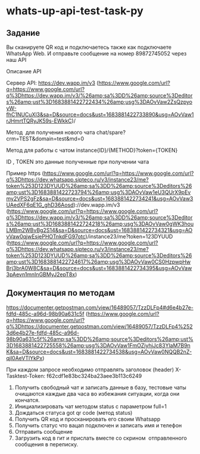 # whats-up-api-test-task-py
## Задание
Вы сканируете QR код и подключаетесь также как подключаете WhatsApp Web. И отправьте сообщение на номер 89872745052 через наш API

Описание API

Сервер API: https://dev.wapp.im/v3 (https://www.google.com/url?q=https://www.google.com/url?q%3Dhttps://dev.wapp.im/v3/%26amp;sa%3DD%26amp;source%3Deditors%26amp;ust%3D1683881422722434%26amp;usg%3DAOvVaw2ZsQzpyoyW-fhC1NUCuXl3&sa=D&source=docs&ust=1683881422733890&usg=AOvVaw1rJHmrtTQRyJK59s-EWkkC)/

Метод  для получения нового чата chat/spare?crm=TEST&domain=test&md=0

Метод для работы с чатом instance{ID}/{METHOD}?token={TOKEN}

ID , TOKEN это данные полученные при получении чата

Пример https (https://www.google.com/url?q=https://www.google.com/url?q%3Dhttps://dev.whatsapp.sipteco.ru/v3/instance23/me?token%253D123DYUUD%26amp;sa%3DD%26amp;source%3Deditors%26amp;ust%3D1683881422723794%26amp;usg%3DAOvVaw1eU3QUrX9pEvmy2VPS2gFz&sa=D&source=docs&ust=1683881422734241&usg=AOvVaw3UAedXF6qE1G_ghD36Aosd)://dev.wapp.im/v3 (https://www.google.com/url?q=https://www.google.com/url?q%3Dhttps://dev.wapp.im/v3/%26amp;sa%3DD%26amp;source%3Deditors%26amp;ust%3D1683881422724218%26amp;usg%3DAOvVaw0gWK3houLMBm2WBvBg2S14&sa=D&source=docs&ust=1683881422734321&usg=AOvVaw0qjwEsjePHOTnkdFG97otc)/instance23/me?token=123DYUUD (https://www.google.com/url?q=https://www.google.com/url?q%3Dhttps://dev.whatsapp.sipteco.ru/v3/instance23/me?token%253D123DYUUD%26amp;sa%3DD%26amp;source%3Deditors%26amp;ust%3D1683881422724617%26amp;usg%3DAOvVaw0CS0HzpwpHwBrj3brA0W8C&sa=D&source=docs&ust=1683881422734395&usg=AOvVaw3pAevn1mnInGBMyJ2epT8x)


## Документация по методам
https://documenter.getpostman.com/view/16489057/TzzDLFp4#d6e4b27e-fdfd-485c-a96d-98b90a631c5f (https://www.google.com/url?q=https://www.google.com/url?q%3Dhttps://documenter.getpostman.com/view/16489057/TzzDLFp4%2523d6e4b27e-fdfd-485c-a96d-98b90a631c5f%26amp;sa%3DD%26amp;source%3Deditors%26amp;ust%3D1683881422725558%26amp;usg%3DAOvVaw1FmOZjyhjJc83YlaM7B9nK&sa=D&source=docs&ust=1683881422734538&usg=AOvVaw0NQQB2nZ-qjl0AeVTlYkPx)

При каждом запросе необходимо отправлять заголовок (header) X-Tasktest-Token: f62cdf1e83bc324ba23aee3b113c6249



1. Получить свободный чат и записать данные в базу, тестовые чаты очищаются каждые два часа во избежания ситуации, когда они кончатся.
2. Инициализировать чат методом status с параметром full=1
3. Дождаться статуса got qr code (метод status)
4. Получить QR код и просканировать его своим Whatsapp
5. Получить статус что вацап подключен и записать имя и телефон
6. Отправить сообщение
7. Загрузить код в гит и прислать вместе со скрином  отправленного сообщения в переписку.
